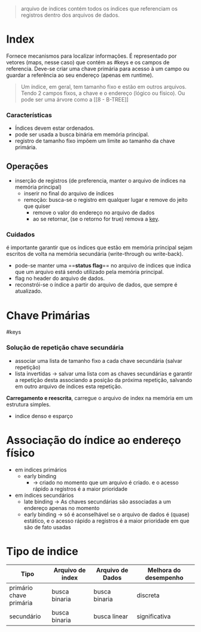 >arquivo de índices contém todos os índices que referenciam os registros dentro dos arquivos de dados.
# Index
Fornece mecanismos para localizar informações. É representado por vetores (maps, nesse caso) que contém as #keys e os campos de referencia. Deve-se criar uma chave primária para acesso à um campo ou guardar a referência ao seu endereço (apenas em runtime).

> Um índice, em geral, tem tamanho fixo e estão em outros arquivos. Tendo 2 campos fixos, a chave e o endereço (lógico ou físico). Ou pode ser uma árvore como a [[8 - B-TREE]]

### Características 
- Índices devem estar ordenados.
- pode ser usada a busca binária em memória principal.
- registro de tamanho fixo impõem um limite ao tamanho da chave primária.

## Operações
- inserção de registros (de preferencia, manter o arquivo de índices na memória principal)
	- inserir no final do arquivo de índices
	- remoção: busca-se o registro em qualquer lugar e remove do jeito que quiser
		- remove o valor do endereço no arquivo de dados
		- ao se retornar, (se o retorno for true) remova a [key](#keys).

### Cuidados
 é importante garantir que os índices que estão em memória principal sejam escritos de volta na memória secundária (write-through ou write-back).
- pode-se manter uma ==**status flag**== no arquivo de indices que indica que um arquivo está sendo utilizado pela memória principal.
- flag no header do arquivo de dados.
- reconstrói-se o índice a partir do arquivo de dados, que sempre é atualizado.

# Chave Primárias
 #keys 
### Solução de repetição chave secundária
- associar uma lista de tamanho fixo a cada chave secundária (salvar repetição)
- lista invertidas -> salvar uma lista com as chaves secundárias e garantir a repetição desta associando a posição da próxima repetição, salvando em outro arquivo de índices esta repetição.

**Carregamento e reescrita**, carregue o arquivo de index na memória em um estrutura simples.
- indice denso e esparço
# Associação do índice ao endereço físico
- em indices primários 
	- early binding 
		- -> criado no momento que um arquivo é criado. 
e o acesso rápido a registros é a maior prioridade
- em índices secundários
	- late binding -> As chaves secundárias são associadas a um endereço apenas no momento
	- early binding -> só é aconselhável se o arquivo de dados é (quase) estático,
e o acesso rápido a registros é a maior prioridade
em que são de fato usadas

# Tipo de indice

| Tipo                       | Arquivo de index | Arquivo de Dados | Melhora do desempenho |
| -------------------------- | ---------------- | ---------------- | --------------------- |
| primário<br>chave primária | busca binaria    | busca binaria    | discreta              |
| secundário                 | busca binaria    | busca linear     | significativa         |
